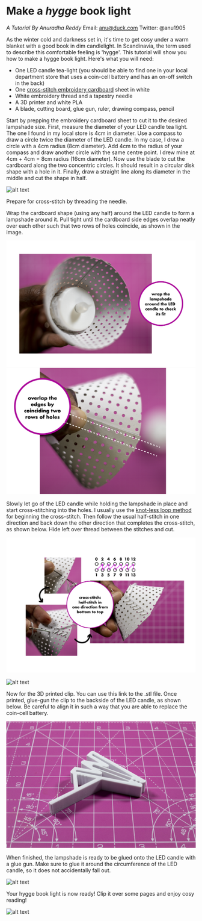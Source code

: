 # Make a _hygge_ book light
_A Tutorial By Anuradha Reddy_
Email: anu@duck.com
Twitter: @anu1905

As the winter cold and darkness set in, it's time to get cosy under a warm blanket with a good book in dim candlelight. In Scandinavia, the term used to describe this comfortable feeling is 'hygge'. This tutorial will show you how to make a hygge book light. Here's what you will need:
- One LED candle tea-light (you should be able to find one in your local department store that uses a coin-cell battery and has an on-off switch in the back)
- One [cross-stitch embroidery cardboard](https://www.rico-design.com/paper-poetry-stickkarton-weiss-17-5x24-5cm-10-bogen) sheet in white
- White embroidery thread and a tapestry needle
- A 3D printer and white PLA
- A blade, cutting board, glue gun, ruler, drawing compass, pencil

Start by prepping the embroidery cardboard sheet to cut it to the desired lampshade size. First, measure the diameter of your LED candle tea light. The one I found in my local store is 4cm in diameter. Use a compass to draw a circle twice the diameter of the LED candle. In my case, I drew a circle with a 4cm radius (8cm diameter). Add 4cm to the radius of your compass and draw another circle with the same centre point. I drew mine at 4cm + 4cm = 8cm radius (16cm diameter). Now use the blade to cut the cardboard along the two concentric circles. It should result in a circular disk shape with a hole in it. Finally, draw a straight line along its diameter in the middle and cut the shape in half. 

![alt text](./img/hygge_cardboard.png)

Prepare for cross-stitch by threading the needle.

Wrap the cardboard shape (using any half) around the LED candle to form a lampshade around it. Pull tight until the cardboard side edges overlap neatly over each other such that two rows of holes coincide, as shown in the image. 

![alt text](./img/hygge_LED.png)
![alt text](./img/hygge_coincide.png)

Slowly let go of the LED candle while holding the lampshade in place and start cross-stitching into the holes. I usually use the [knot-less loop method](https://www.youtube.com/watch?v=i0Nhw4mQJ5M&ab_channel=FatQuarterShopFlossTube) for beginning the cross-stitch. Then follow the usual half-stitch in one direction and back down the other direction that completes the cross-stitch, as shown below. Hide left over thread between the stitches and cut. 

![alt text](./img/hyyge_cross-stitch1.png)

![alt text](./img/hygge_cross-stitch2.png)

Now for the 3D printed clip. You can use this link to the .stl file. Once printed, glue-gun the clip to the backside of the LED candle, as shown below. Be careful to align it in such a way that you are able to replace the coin-cell battery. 

![alt text](./img/hyyge_clip.jpg)

When finished, the lampshade is ready to be glued onto the LED candle with a glue gun. Make sure to glue it around the circumference of the LED candle, so it does not accidentally fall out.

![alt text](./img/hygge_angles.png)

Your hygge book light is now ready! Clip it over some pages and enjoy cosy reading!

![alt text](./img/hygge_anu.jpg)
